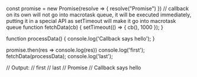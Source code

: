 const promise = new Promise(resolve => {
    resolve("Promise")
})
// callback on its own will not go into macrotask queue, it will be executed immediately, putting it in a special API as setTimeout will make it go into macrotask queue
function fetchData(cb) {
    setTimeout(() => { cb(), 1000 });
}

function processData() {
    console.log('Callback says hello');
}

promise.then(res => console.log(res))
console.log('first');
fetchData(processData);
console.log('last');

// Output:
// first
// last
// Promise
// Callback says hello